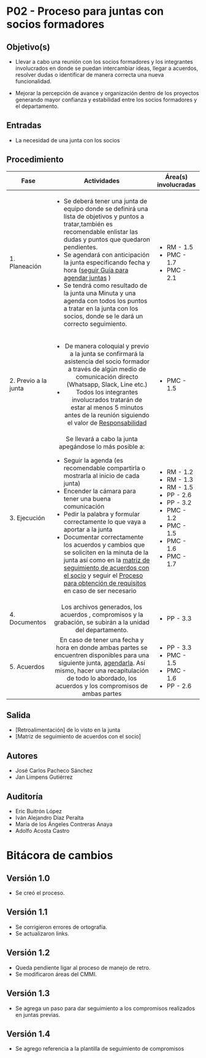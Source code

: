 # P02 - Proceso para juntas con socios formadores

## Objetivo(s)

- Llevar a cabo una reunión con los socios formadores y los integrantes involucrados en donde se puedan intercambiar
  ideas, llegar a acuerdos, resolver dudas o identificar de manera correcta una nueva funcionalidad.

- Mejorar la percepción de avance y organización dentro de los proyectos generando mayor confianza y estabilidad entre
  los socios formadores y el departamento.

## Entradas

- La necesidad de una junta con los socios


## Procedimiento

| Fase |   Actividades   | Área(s) involucradas |
|------|:---------------:|--------------------|
| 1. Planeación    | <ul align="left"><li>Se deberá tener una junta de equipo donde se definirá una lista de objetivos y puntos a tratar,también es recomendable enlistar las dudas y puntos que quedaron pendientes.</li><li>Se agendará con anticipación la junta especificando fecha y hora (<a href="https://taro-it.github.io/docs/guias/G01-guia-para-agendar-juntas">seguir Guía para agendar juntas</a> )</li><li>Se tendrá como resultado de la junta una Minuta y una agenda con todos los puntos a tratar en la junta con los socios, donde se le dará un correcto seguimiento.</li></ul> | <ul><li>RM - 1.5</li><li>PMC - 1.7</li><li>PMC - 2.1</li></ul> |
| 2. Previo a la junta     | <ul><li>De manera coloquial y previo a la junta se confirmará la asistencia del socio formador a través de algún medio de comunicación directo (Whatsapp, Slack, Line etc.)</li><li>Todos los integrantes involucrados tratarán de estar al menos 5 minutos antes de la reunión siguiendo el valor de [Responsabilidad](../) </li></ul> | <ul><li>PMC - 1.5</li></ul> |
| 3. Ejecución | Se llevará a cabo la junta apegándose lo más posible a: <ul align="left"><li>Seguir la agenda (es recomendable compartirla o mostrarla al inicio de cada junta)</li><li>Encender la cámara para tener una buena comunicación  </li><li>Pedir la palabra y formular correctamente lo que vaya a aportar a la junta</li><li>Documentar correctamente los acuerdos y cambios que se soliciten en la minuta de la junta así como en la [matriz de seguimiento de acuerdos con el socio](../platillas/PL13-plantilla-de-matriz-de-seguimiento-de-compromisos) y seguir el <a href="../procesos/P05-proceso-requisitos">Proceso para obtención de requisitos</a> en caso de ser necesario </li></ul>  | <ul><li>RM - 1.2</li><li>RM - 1.3</li><li>RM - 1.5</li><li>PP - 2.6</li><li>PP - 3.2</li><li>PMC - 1.2</li><li>PMC - 1.5</li><li>PMC - 1.6</li><li>PMC - 1.7</li></ul> |
| 4. Documentos | Los archivos generados, los acuerdos , compromisos  y la grabación, se subirán a la unidad del departamento. | <ul><li>PP - 3.3</li></ul> |
| 5. Acuerdos | En caso de tener una fecha y hora en donde ambas partes se encuentren disponibles para una siguiente junta, [agendarla](../guias/G01-guia-para-agendar-juntas). Así mismo, hacer una recapitulación de todo lo abordado, los acuerdos y los compromisos de ambas partes | <ul><li>PP - 3.3</li><li>PMC - 1.5</li><li>PMC - 1.6</li><li>PP - 2.6</li></ul> |

## Salida

- [Retroalimentación] de lo visto en la junta
- [Matriz de seguimiento de acuerdos con el socio]

## Autores

- José Carlos Pacheco Sánchez
- Jan Limpens Gutiérrez

## Auditoría

- Eric Buitrón López
- Iván Alejandro Díaz Peralta
- María de los Ángeles Contreras Anaya
- Adolfo Acosta Castro

# Bitácora de cambios

## Versión 1.0
  - Se creó el proceso.

## Versión 1.1
  - Se corrigieron errores de ortografía.
  - Se actualizaron links.
  
## Versión 1.2
  - Queda pendiente ligar al proceso de manejo de retro.
  - Se modificaron áreas del CMMI.

## Versión 1.3
- Se agrega un paso para dar seguimiento a los compromisos realizados en juntas previas.

## Versión 1.4

- Se agrego referencia a la plantilla de seguimiento de compromisos
